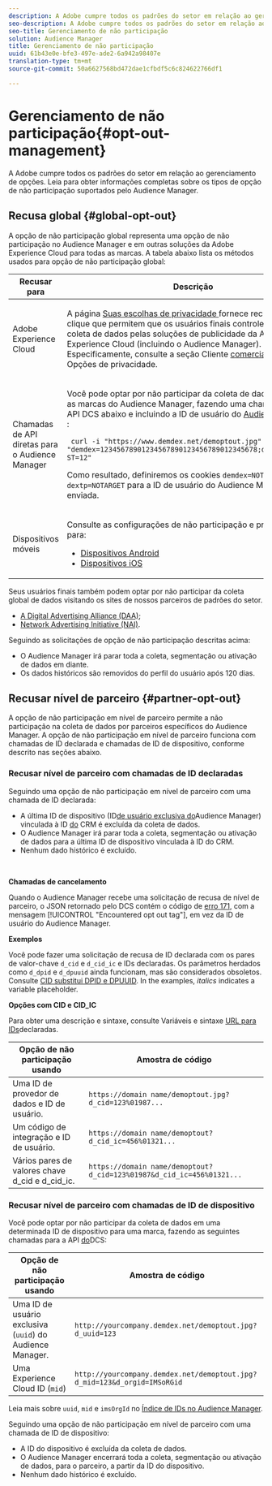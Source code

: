 ```yaml
---
description: A Adobe cumpre todos os padrões do setor em relação ao gerenciamento de opções. Leia para obter informações completas sobre os tipos de opção de não participação suportados pelo Audience Manager.
seo-description: A Adobe cumpre todos os padrões do setor em relação ao gerenciamento de opções. Leia para obter informações completas sobre os tipos de opção de não participação suportados pelo Audience Manager.
seo-title: Gerenciamento de não participação
solution: Audience Manager
title: Gerenciamento de não participação
uuid: 61b43e0e-bfe3-497e-ade2-6a942a98407e
translation-type: tm+mt
source-git-commit: 50a6627568bd472dae1cfbdf5c6c824622766df1

---
```



# Gerenciamento de não participação{#opt-out-management}

A Adobe cumpre todos os padrões do setor em relação ao gerenciamento de opções. Leia para obter informações completas sobre os tipos de opção de não participação suportados pelo Audience Manager.

## Recusa global {#global-opt-out}

A opção de não participação global representa uma opção de não participação no Audience Manager e em outras soluções da Adobe Experience Cloud para todas as marcas. A tabela abaixo lista os métodos usados para opção de não participação global:

<table id="table_F1027B9633E948DCBB11C141B381682A"> 
 <thead> 
  <tr> 
   <th colname="col1" class="entry"> Recusar para </th> 
   <th colname="col2" class="entry"> Descrição </th> 
  </tr> 
 </thead>
 <tbody> 
  <tr> 
   <td colname="col1"> <p>Adobe Experience Cloud </p> </td> 
   <td colname="col2"> <p>A página <a href="https://www.adobe.com/privacy/opt-out.html#customeruse" format="http" scope="external"> Suas escolhas de privacidade </a> fornece recursos de 1 clique que permitem que os usuários finais controlem e excluam a coleta de dados pelas soluções de publicidade da Adobe Experience Cloud (incluindo o Audience Manager). Especificamente, consulte a seção Cliente <a href="https://www.adobe.com/privacy/opt-out.html#customeruse" format="http" scope="external"> comercial </a> da página Opções de privacidade. </p> </td> 
  </tr> 
  <tr> 
   <td colname="col1"> <p>Chamadas de API diretas para o Audience Manager </p> </td> 
   <td colname="col2"> <p>Você pode optar por não participar da coleta de dados por todas as marcas do Audience Manager, fazendo uma chamada para a API DCS abaixo e incluindo a ID de usuário do <a href="../../reference/ids-in-aam.md"> Audience Manager </a>: </p> <p> <code> curl -i "https://www.demdex.net/demoptout.jpg" —cookie "demdex=12345678901234567890123456789012345678;dextp=12;Dextp ST=12" </code> </p> <p>Como resultado, definiremos os cookies <code>demdex=NOTARGET</code> e <code>dextp=NOTARGET</code> para a ID de usuário do Audience Manager enviada. </p> </td> 
  </tr> 
  <tr> 
   <td colname="col1"> <p>Dispositivos móveis </p> </td> 
   <td colname="col2"> <p>Consulte as configurações de não participação e privacidade para: </p> <p> 
     <ul id="ul_78042D6D302F4119A2439BF71F228288"> 
      <li id="li_5A0EDABDEF454FEEBBBFF4D68CC9A366"> <a href="https://marketing.adobe.com/resources/help/en_US/mobile/android/privacy.html" format="https" scope="external"> Dispositivos Android </a> </li> 
      <li id="li_690067D869B84A9598AA97388D56F1BE"> <a href="https://marketing.adobe.com/resources/help/en_US/mobile/ios/privacy.html" format="https" scope="external"> Dispositivos iOS </a> </li> 
     </ul> </p> </td> 
  </tr> 
 </tbody> 
</table>

Seus usuários finais também podem optar por não participar da coleta global de dados visitando os sites de nossos parceiros de padrões do setor.

* [A Digital Advertising Alliance (DAA)](https://optout.aboutads.info/?c=2#!/);
* [Network Advertising Initiative (NAI)](https://optout.networkadvertising.org/?c=1#!/).

Seguindo as solicitações de opção de não participação descritas acima:

* O Audience Manager irá parar toda a coleta, segmentação ou ativação de dados em diante.
* Os dados históricos são removidos do perfil do usuário após 120 dias.

## Recusar nível de parceiro {#partner-opt-out}

A opção de não participação em nível de parceiro permite a não participação na coleta de dados por parceiros específicos do Audience Manager. A opção de não participação em nível de parceiro funciona com chamadas de ID [](../../features/declared-ids.md) declarada e chamadas de ID de dispositivo, conforme descrito nas seções abaixo.

### Recusar nível de parceiro com chamadas de ID declaradas

Seguindo uma opção de não participação em nível de parceiro com uma chamada de ID declarada:

* A última ID de dispositivo (ID[de usuário exclusiva do](../../reference/ids-in-aam.md)Audience Manager) vinculada à ID [do](../../reference/ids-in-aam.md) CRM é excluída da coleta de dados.
* O Audience Manager irá parar toda a coleta, segmentação ou ativação de dados para a última ID de dispositivo vinculada à ID do CRM.
* Nenhum dado histórico é excluído.

<br/>

**Chamadas de cancelamento**

Quando o Audience Manager recebe uma solicitação de recusa de nível de parceiro, o JSON retornado pelo DCS contém o código de [erro 171](../../api/dcs-intro/dcs-api-reference/dcs-error-codes.md#opt-out-error-codes), com a mensagem [!UICONTROL "Encountered opt out tag"], em vez da ID de usuário do Audience Manager.

<!-- 

<p> 
 <ul id="ul_65EF2E1ED8F24457A35299E38AFE1DBE"> 
  <li id="li_832D0B507BC64782A5D3662FD5173A37">Audience Manager can pass in a declared ID opt-out alongside an Audience Manager UUID in the URL. </li> 
  <li id="li_D6C41CB385C5401D98156E5A3D79AAEE">The declared ID opt-out is stored in the Profile Cache Server (PCS) on a per-partner basis. There is no platform-level opt-out using declared IDs. Additionally, Audience Manager opts the user out from that particular region on the edge (the opt-out does not cross DCS regions). </li> 
 </ul> </p>

 -->

<!-- 

<p>See <a href="../../overview/data-security-and-privacy/data-privacy.md"> Data Privacy </a> for more information about opting-out of data collection. </p>

 -->



**Exemplos**

Você pode fazer uma solicitação de recusa de ID declarada com os pares de valor-chave `d_cid` e `d_cid_ic` e IDs declaradas. Os parâmetros herdados como `d_dpid` e `d_dpuuid` ainda funcionam, mas são considerados obsoletos. Consulte [CID substitui DPID e DPUUID](../../reference/cid.md). In the examples, *italics* indicates a variable placeholder.

**Opções com CID e CID_IC**

Para obter uma descrição e sintaxe, consulte Variáveis e sintaxe [URL para IDs](../../features/declared-ids.md#variables-and-syntax)declaradas.

| Opção de não participação usando | Amostra de código |
|--- |--- |
| Uma ID de provedor de dados e ID de usuário. | `https://domain name/demoptout.jpg?d_cid=123%01987...` |
| Um código de integração e ID de usuário. | `https://domain name/demoptout?d_cid_ic=456%01321...` |
| Vários pares de valores chave d_cid e d_cid_ic. | `https://domain name/demoptout?d_cid=123%01987&d_cid_ic=456%01321...` |

### Recusar nível de parceiro com chamadas de ID de dispositivo

Você pode optar por não participar da coleta de dados em uma determinada ID de dispositivo para uma marca, fazendo as seguintes chamadas para a API [do](/help/using/api/dcs-intro/dcs-api-reference/dcs-api-reference-overview.md)DCS:

| Opção de não participação usando | Amostra de código |
|--- |--- |
| Uma ID de usuário exclusiva (`uuid`) do Audience Manager. | `http://yourcompany.demdex.net/demoptout.jpg?d_uuid=123` |
| Uma Experience Cloud ID (`mid`) | `http://yourcompany.demdex.net/demoptout.jpg?d_mid=123&d_orgid=IMSoRGid` |

Leia mais sobre `uuid`, `mid` e `imsOrgId` no [Índice de IDs no Audience Manager](/help/using/reference/ids-in-aam.md).

Seguindo uma opção de não participação em nível de parceiro com uma chamada de ID de dispositivo:

* A ID do dispositivo é excluída da coleta de dados.
* O Audience Manager encerrará toda a coleta, segmentação ou ativação de dados, para o parceiro, a partir da ID do dispositivo.
* Nenhum dado histórico é excluído.
